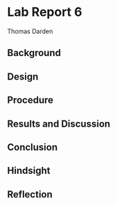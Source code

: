 # Lab Report 6
Thomas Darden

## Background

## Design

## Procedure

## Results and Discussion

## Conclusion

## Hindsight

## Reflection
